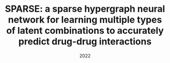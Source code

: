 ---
title: "SPARSE: a sparse hypergraph neural network for learning multiple types of latent combinations to accurately predict drug-drug interactions"
collection: publications
permalink: /publication/2022-nan
date: 2022
venue: 'Bioinformatics'
---